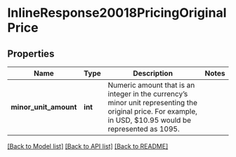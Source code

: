 # InlineResponse20018PricingOriginalPrice

## Properties
Name | Type | Description | Notes
------------ | ------------- | ------------- | -------------
**minor_unit_amount** | **int** | Numeric amount that is an integer in the currency’s minor unit representing the original price. For example, in USD, $10.95 would be represented as 1095.  | 

[[Back to Model list]](../README.md#documentation-for-models) [[Back to API list]](../README.md#documentation-for-api-endpoints) [[Back to README]](../README.md)

